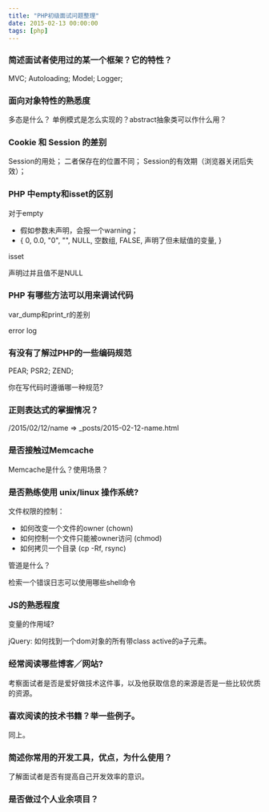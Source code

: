 ```yaml
---
title: "PHP初级面试问题整理"
date: 2015-02-13 00:00:00
tags: [php]
---
```



### 简述面试者使用过的某一个框架？它的特性？ ###

MVC; Autoloading; Model; Logger;

### 面向对象特性的熟悉度 ###

多态是什么？ 单例模式是怎么实现的？abstract抽象类可以作什么用？

### Cookie 和 Session 的差别 ###

Session的用处； 二者保存在的位置不同； Session的有效期（浏览器关闭后失效）；

### PHP 中empty和isset的区别 ###

对于empty

- 假如参数未声明，会报一个warning；
- { 0, 0.0, "0", "", NULL, 空数组, FALSE, 声明了但未赋值的变量, }

isset

声明过并且值不是NULL

### PHP 有哪些方法可以用来调试代码 ###

var\_dump和print\_r的差别

error log

### 有没有了解过PHP的一些编码规范 ###

PEAR; PSR2; ZEND;

你在写代码时遵循哪一种规范?

### 正则表达式的掌握情况？ ###

/2015/02/12/name => _posts/2015-02-12-name.html

### 是否接触过Memcache ###

Memcache是什么？使用场景？

### 是否熟练使用 unix/linux 操作系统? ###

文件权限的控制：

- 如何改变一个文件的owner (chown)
- 如何控制一个文件只能被owner访问 (chmod)
- 如何拷贝一个目录 (cp -Rf, rsync)

管道是什么？

检索一个错误日志可以使用哪些shell命令

### JS的熟悉程度 ###

变量的作用域?

jQuery: 如何找到一个dom对象的所有带class active的a子元素。

### 经常阅读哪些博客／网站? ###

考察面试者是否是爱好做技术这件事，以及他获取信息的来源是否是一些比较优质的资源。

### 喜欢阅读的技术书籍？举一些例子。 ###

同上。

### 简述你常用的开发工具，优点，为什么使用？ ###

了解面试者是否有提高自己开发效率的意识。

### 是否做过个人业余项目？ ###

